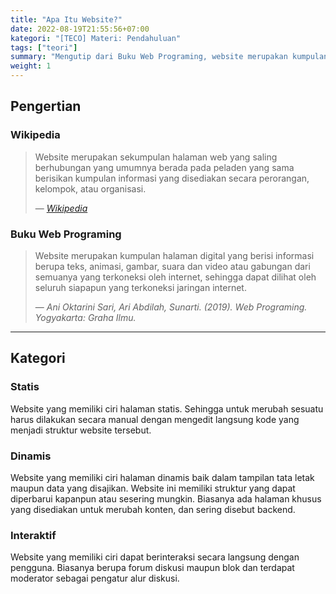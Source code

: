 ```yaml
---
title: "Apa Itu Website?"
date: 2022-08-19T21:55:56+07:00
kategori: "[TECO] Materi: Pendahuluan"
tags: ["teori"]
summary: "Mengutip dari Buku Web Programing, website merupakan kumpulan halaman digital yang berisi informas berupa teks, animasi, gambar, suara dan video atau gabungan dari semuanya yang terkoneksi oleh internet, sehingga dapat dilihat oleh seluruh siapapun yang terkoneksi jaringan internet."
weight: 1
---
```


## Pengertian

### Wikipedia
> Website merupakan sekumpulan halaman web yang saling berhubungan yang umumnya berada pada peladen yang sama berisikan kumpulan informasi yang disediakan secara perorangan, kelompok, atau organisasi.
>
> — <cite>[Wikipedia](https://id.wikipedia.org/wiki/Situs_web)</cite>

### Buku Web Programing
> Website merupakan kumpulan halaman digital yang berisi informasi berupa teks, animasi, gambar, suara dan video atau gabungan dari semuanya yang terkoneksi oleh internet, sehingga dapat dilihat oleh seluruh siapapun yang terkoneksi jaringan internet.
>
> — <cite>Ani Oktarini Sari, Ari Abdilah, Sunarti. (2019). Web Programing. Yogyakarta: Graha Ilmu.</cite>

---

## Kategori

### Statis
Website yang memiliki ciri halaman statis. Sehingga untuk merubah sesuatu harus dilakukan secara manual dengan mengedit langsung kode yang menjadi struktur website tersebut.

### Dinamis
Website yang memiliki ciri halaman dinamis baik dalam tampilan tata letak maupun data yang disajikan. Website ini memiliki struktur yang dapat diperbarui kapanpun atau sesering mungkin. Biasanya ada halaman khusus yang disediakan untuk merubah konten, dan sering disebut backend.

### Interaktif
Website yang memiliki ciri dapat berinteraksi secara langsung dengan pengguna. Biasanya berupa forum diskusi maupun blok dan terdapat moderator sebagai pengatur alur diskusi.